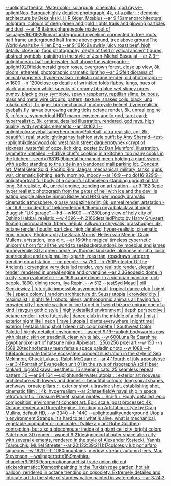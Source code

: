 [--uplight](https://www.ebank.nz/aiartgenerator?category=--uplight)[cathedral, Water color, solarpunk, cinematic, god rays](https://www.ebank.nz/aiartgenerator?category=cathedral%2C%20Water%20color%2C%20solarpunk%2C%20cinematic%2C%20god%20rays)[<--uplight](https://www.ebank.nz/aiartgenerator?category=%3C--uplight)[Neo-Baroque](https://www.ebank.nz/aiartgenerator?category=Neo-Baroque)[highly detailed photograph, 4k, of a pillar : : demonic architecture by Beksinkski, H R Giger, Mœbius --ar 9:16](https://www.ebank.nz/aiartgenerator?category=highly%20detailed%20photograph%2C%204k%2C%20of%20a%20pillar%20%3A%20%3A%20demonic%20architecture%20by%20Beksinkski%2C%20H%20R%20Giger%2C%20M%C5%93bius%20--ar%209%3A16)[amano](https://www.ebank.nz/aiartgenerator?category=amano)[architectural hologram, colours of deep green and gold, lights trails and glowing particles and dust, --ar 16:9](https://www.ebank.nz/aiartgenerator?category=architectural%20hologram%2C%20colours%20of%20deep%20green%20and%20gold%2C%20lights%20trails%20and%20glowing%20particles%20and%20dust%2C%20--ar%2016%3A9)[atmosphere](https://www.ebank.nz/aiartgenerator?category=atmosphere)[people made out of sasuages](https://www.ebank.nz/aiartgenerator?category=people%20made%20out%20of%20sasuages)[16:9](https://www.ebank.nz/aiartgenerator?category=16%3A9)[1920](https://www.ebank.nz/aiartgenerator?category=1920)[lineart](https://www.ebank.nz/aiartgenerator?category=lineart)[underground mycelium connected to tree roots, half frame underground half frame above ground, tree above ground](https://www.ebank.nz/aiartgenerator?category=underground%20mycelium%20connected%20to%20tree%20roots%2C%20half%20frame%20underground%20half%20frame%20above%20ground%2C%20tree%20above%20ground)[The World Awaits by Kilian Eng --ar 9:16](https://www.ebank.nz/aiartgenerator?category=The%20World%20Awaits%20by%20Kilian%20Eng%20--ar%209%3A16)[16:9](https://www.ebank.nz/aiartgenerator?category=16%3A9)[a swirly juicy roast beef, high details, close up, food photography, depth of field,](https://www.ebank.nz/aiartgenerator?category=a%20swirly%20juicy%20roast%20beef%2C%20high%20details%2C%20close%20up%2C%20food%20photography%2C%20depth%20of%20field%2C)[mystical ancient figures, abstract symbols, painting in the style of Jean-Michel Basquiat --ar 2:3](https://www.ebank.nz/aiartgenerator?category=mystical%20ancient%20figures%2C%20abstract%20symbols%2C%20painting%20in%20the%20style%20of%20Jean-Michel%20Basquiat%20--ar%202%3A3)[--uplight](https://www.ebank.nz/aiartgenerator?category=--uplight)[ocean. half underwater, half above the water](https://www.ebank.nz/aiartgenerator?category=ocean.%20half%20underwater%2C%20half%20above%20the%20water)[garde](https://www.ebank.nz/aiartgenerator?category=garde)[--uplight](https://www.ebank.nz/aiartgenerator?category=--uplight)[1920](https://www.ebank.nz/aiartgenerator?category=1920)[field](https://www.ebank.nz/aiartgenerator?category=field)[emerald green roses, overgrown forest, close up view, 8k, bloom, ethereal, photographic dramatic lighting --ar 3:2](https://www.ebank.nz/aiartgenerator?category=emerald%20green%20roses%2C%20overgrown%20forest%2C%20close%20up%20view%2C%208k%2C%20bloom%2C%20ethereal%2C%20photographic%20dramatic%20lighting%20--ar%203%3A2)[felt diorama of animal gangsters, hyper-realism, realistic octane render, old photograph --w 1600 --h 1200](https://www.ebank.nz/aiartgenerator?category=felt%20diorama%20of%20animal%20gangsters%2C%20hyper-realism%2C%20realistic%20octane%20render%2C%20old%20photograph%20--w%201600%20--h%201200)[close up details of wrinkled folds flabby, lungs, hues of black and cream white. specks of creamy bbq blue wet slimey pores, bumpy, black glossy symbiote, spawn respberry, reptilian slime, bulbous, glass and metal wire circuits,  pattern, texture, snakes coils, black lung rokoko detail, hr giger, bio-mechanical, motorcycle helmet, hyperrealistic eyeballs,fly larvae burrowing eating ticks octane render, 8k, unreal engine 5, in focus, symmetrical HDR macro lens](https://www.ebank.nz/aiartgenerator?category=close%20up%20details%20of%20wrinkled%20folds%20flabby%2C%20lungs%2C%20hues%20of%20black%20and%20cream%20white.%20specks%20of%20creamy%20bbq%20blue%20wet%20slimey%20pores%2C%20bumpy%2C%20black%20glossy%20symbiote%2C%20spawn%20respberry%2C%20reptilian%20slime%2C%20bulbous%2C%20glass%20and%20metal%20wire%20circuits%2C%20%20pattern%2C%20texture%2C%20snakes%20coils%2C%20black%20lung%20rokoko%20detail%2C%20hr%20giger%2C%20bio-mechanical%2C%20motorcycle%20helmet%2C%20hyperrealistic%20eyeballs%2Cfly%20larvae%20burrowing%20eating%20ticks%20octane%20render%2C%208k%2C%20unreal%20engine%205%2C%20in%20focus%2C%20symmetrical%20HDR%20macro%20lens)[teen apollo god, tarot card; hyperrealistic, 8k, ornate, detailed illustration, rendered, god rays, high quality; with symbolic elements --ar 10:16](https://www.ebank.nz/aiartgenerator?category=teen%20apollo%20god%2C%20tarot%20card%3B%20hyperrealistic%2C%208k%2C%20ornate%2C%20detailed%20illustration%2C%20rendered%2C%20god%20rays%2C%20high%20quality%3B%20with%20symbolic%20elements%20--ar%2010%3A16)[2:1](https://www.ebank.nz/aiartgenerator?category=2%3A1)[--uplight](https://www.ebank.nz/aiartgenerator?category=--uplight)[colors](https://www.ebank.nz/aiartgenerator?category=colors)[eyeball](https://www.ebank.nz/aiartgenerator?category=eyeball)[superhero bunny](https://www.ebank.nz/aiartgenerator?category=superhero%20bunny)[Pokeball, ultra realistic, cgi, 8k, beautiful, real, studiolighting](https://www.ebank.nz/aiartgenerator?category=Pokeball%2C%20ultra%20realistic%2C%20cgi%2C%208k%2C%20beautiful%2C%20real%2C%20studiolighting)[artsy fashion style outfit by Amy Sherald](https://www.ebank.nz/aiartgenerator?category=artsy%20fashion%20style%20outfit%20by%20Amy%20Sherald)[--test](https://www.ebank.nz/aiartgenerator?category=--test)[--uplight](https://www.ebank.nz/aiartgenerator?category=--uplight)[4k](https://www.ebank.nz/aiartgenerator?category=4k)[deadwood old west main street daguerrotype](https://www.ebank.nz/aiartgenerator?category=deadwood%20old%20west%20main%20street%20daguerrotype)[<<crypt of sickness, waterfall of ooze, lich king, poster by Dan Mumford, illustration, symmetry, detailed, --hd](https://www.ebank.nz/aiartgenerator?category=%3C%3Ccrypt%20of%20sickness%2C%20waterfall%20of%20ooze%2C%20lich%20king%2C%20poster%20by%20Dan%20Mumford%2C%20illustration%2C%20symmetry%2C%20detailed%2C%20--hd)[five chef's cooking in a kitchen, too many cooks in the kitchen](https://www.ebank.nz/aiartgenerator?category=five%20chef%27s%20cooking%20in%20a%20kitchen%2C%20too%20many%20cooks%20in%20the%20kitchen)[—seed=768](https://www.ebank.nz/aiartgenerator?category=%E2%80%94seed%3D768)[16:9](https://www.ebank.nz/aiartgenerator?category=16%3A9)[bipedal humanoid mech holding a giant sword with a pilot standing to the side in an bandoned mall parking lot. Concept art, Metal Gear Solid, Pacific Rim, Jaegar, mechanical, military, tanks, guns, war, cinematic lighting, early morning, moody --ar 16:9 --no dof](https://www.ebank.nz/aiartgenerator?category=bipedal%20humanoid%20mech%20holding%20a%20giant%20sword%20with%20a%20pilot%20standing%20to%20the%20side%20in%20an%20bandoned%20mall%20parking%20lot.%20Concept%20art%2C%20Metal%20Gear%20Solid%2C%20Pacific%20Rim%2C%20Jaegar%2C%20mechanical%2C%20military%2C%20tanks%2C%20guns%2C%20war%2C%20cinematic%20lighting%2C%20early%20morning%2C%20moody%20--ar%2016%3A9%20--no%20dof)[16:9](https://www.ebank.nz/aiartgenerator?category=16%3A9)[29:9](https://www.ebank.nz/aiartgenerator?category=29%3A9)[--uplight](https://www.ebank.nz/aiartgenerator?category=--uplight)[portrait full body of a colourful chameleon standing upright on tail, long, 3d realistic, 4k, unreal engine, trending on art station --ar 9:16](https://www.ebank.nz/aiartgenerator?category=portrait%20full%20body%20of%20a%20colourful%20chameleon%20standing%20upright%20on%20tail%2C%20long%2C%203d%20realistic%2C%204k%2C%20unreal%20engine%2C%20trending%20on%20art%20station%20--ar%209%3A16)[2:3](https://www.ebank.nz/aiartgenerator?category=2%3A3)[epic hyper realistic photograph from the gates of hell with ice and the devil is eating people alive by Simon Bisley and HR Giger, moody dramatic cinematic atmosphere, glossy magazine print, 8k, unreal render, artstation --ar 16:9 --no depth of field](https://www.ebank.nz/aiartgenerator?category=epic%20hyper%20realistic%20photograph%20from%20the%20gates%20of%20hell%20with%20ice%20and%20the%20devil%20is%20eating%20people%20alive%20by%20Simon%20Bisley%20and%20HR%20Giger%2C%20moody%20dramatic%20cinematic%20atmosphere%2C%20glossy%20magazine%20print%2C%208k%2C%20unreal%20render%2C%20artstation%20--ar%2016%3A9%20--no%20depth%20of%20field)[rendering](https://www.ebank.nz/aiartgenerator?category=rendering)[9:16](https://www.ebank.nz/aiartgenerator?category=9%3A16)[neon onyx balaclava at night thuggish “UK garage” —hd —w1600 —h1280](https://www.ebank.nz/aiartgenerator?category=neon%20onyx%20balaclava%20at%20night%20thuggish%20%E2%80%9CUK%20garage%E2%80%9D%20%E2%80%94hd%20%E2%80%94w1600%20%E2%80%94h1280)[Long view of holy city of Oshino Hakkai, realistic    --w 4096  --h 2160](https://www.ebank.nz/aiartgenerator?category=Long%20view%20of%20holy%20city%20of%20Oshino%20Hakkai%2C%20realistic%20%20%20%20--w%204096%20%20--h%202160)[detailed](https://www.ebank.nz/aiartgenerator?category=detailed)[Photo by Harry Gruyaert, floating microbacteria, fibers, nebula, silkworm chrysalis, grasshopper, 4k, octane render, houdini particles, high detailed, hyper-realistic, cinematic, epic, moody, Photography by Sarah Morris, Hellen van Meene, Craig Mullens, artstation, lens dirt, --ar 16:9](https://www.ebank.nz/aiartgenerator?category=Photo%20by%20Harry%20Gruyaert%2C%20floating%20microbacteria%2C%20fibers%2C%20nebula%2C%20silkworm%20chrysalis%2C%20grasshopper%2C%204k%2C%20octane%20render%2C%20houdini%20particles%2C%20high%20detailed%2C%20hyper-realistic%2C%20cinematic%2C%20epic%2C%20moody%2C%20Photography%20by%20Sarah%20Morris%2C%20Hellen%20van%20Meene%2C%20Craig%20Mullens%2C%20artstation%2C%20lens%20dirt%2C%20--ar%2016%3A9)[the magical timeless cybernetic unicorn's horn for all the world to see](https://www.ebank.nz/aiartgenerator?category=the%20magical%20timeless%20cybernetic%20unicorn%27s%20horn%20for%20all%20the%20world%20to%20see)[background](https://www.ebank.nz/aiartgenerator?category=background)[oni, by moebius and james gurney](https://www.ebank.nz/aiartgenerator?category=oni%2C%20by%20moebius%20and%20james%20gurney)[render](https://www.ebank.nz/aiartgenerator?category=render)[3D a green apple ,by thomas kindkade, alphonse mucha, loish, beatriceblue and craig mullins, sparth, ross tran, rossdraws, artgerm, trending on artstation, --no people --w 750 --h 750](https://www.ebank.nz/aiartgenerator?category=3D%20a%20green%20apple%20%2Cby%20thomas%20kindkade%2C%20alphonse%20mucha%2C%20loish%2C%20beatriceblue%20and%20craig%20mullins%2C%20sparth%2C%20ross%20tran%2C%20rossdraws%2C%20artgerm%2C%20trending%20on%20artstation%2C%20--no%20people%20--w%20750%20--h%20750)[Protector Of the Ancients:: cryengine very detailed render, very realistic render, elegant render, rendered in unreal engine and cryengine --ar 2:3](https://www.ebank.nz/aiartgenerator?category=Protector%20Of%20the%20Ancients%3A%3A%20cryengine%20very%20detailed%20render%2C%20very%20realistic%20render%2C%20elegant%20render%2C%20rendered%20in%20unreal%20engine%20and%20cryengine%20--ar%202%3A3)[Geodesic dome in a city, smog volumetric --ar 16:9](https://www.ebank.nz/aiartgenerator?category=Geodesic%20dome%20in%20a%20city%2C%20smog%20volumetric%20--ar%2016%3A9)[luxury dinner in a victorian mansion, rich people, 1800, dining room, Ilya Repin, --w 512 --test](https://www.ebank.nz/aiartgenerator?category=luxury%20dinner%20in%20a%20victorian%20mansion%2C%20rich%20people%2C%201800%2C%20dining%20room%2C%20Ilya%20Repin%2C%20--w%20512%20--test)[Syd Mead | bill Sienkiewicz | futuristic impossible asymmetrical | tropical dance club | night life | space colony | random architecture dr. Seuss utopia |  crowded city | maximalist | night life | robots, aliens, anthropormic animals all having fun | crowded city | people waiting in line to get in | weird bizarre unique one of a kind | raygun gothic style | highly detailed environment | depth perspective | octane render | retro futuristic | dance club in the middle of a city | mist | exterior night life | neon | rave | utopia | plants everywhere | nighttime | exterior | establishing shot | deep rich color palette | Southwest Color Palette | highly detailed environment  --aspect 9:19](https://www.ebank.nz/aiartgenerator?category=Syd%20Mead%20%7C%20bill%20Sienkiewicz%20%7C%20futuristic%20impossible%20asymmetrical%20%7C%20tropical%20dance%20club%20%7C%20night%20life%20%7C%20space%20colony%20%7C%20random%20architecture%20dr.%20Seuss%20utopia%20%7C%20%20crowded%20city%20%7C%20maximalist%20%7C%20night%20life%20%7C%20robots%2C%20aliens%2C%20anthropormic%20animals%20all%20having%20fun%20%7C%20crowded%20city%20%7C%20people%20waiting%20in%20line%20to%20get%20in%20%7C%20weird%20bizarre%20unique%20one%20of%20a%20kind%20%7C%20raygun%20gothic%20style%20%7C%20highly%20detailed%20environment%20%7C%20depth%20perspective%20%7C%20octane%20render%20%7C%20retro%20futuristic%20%7C%20dance%20club%20in%20the%20middle%20of%20a%20city%20%7C%20mist%20%7C%20exterior%20night%20life%20%7C%20neon%20%7C%20rave%20%7C%20utopia%20%7C%20plants%20everywhere%20%7C%20nighttime%20%7C%20exterior%20%7C%20establishing%20shot%20%7C%20deep%20rich%20color%20palette%20%7C%20Southwest%20Color%20Palette%20%7C%20highly%20detailed%20environment%20%20--aspect%209%3A19)[--uplight](https://www.ebank.nz/aiartgenerator?category=--uplight)[bodyworlds cow with plastic skin on treadmill, clean white lab, --w 600](https://www.ebank.nz/aiartgenerator?category=bodyworlds%20cow%20with%20plastic%20skin%20on%20treadmill%2C%20clean%20white%20lab%2C%20--w%20600)[Luna Ra Starshine Egyptian](https://www.ebank.nz/aiartgenerator?category=Luna%20Ra%20Starshine%20Egyptian)[pixel art of hatsune miku #pixelart :: 256x256 pixel art --w 150 --h 150](https://www.ebank.nz/aiartgenerator?category=pixel%20art%20of%20hatsune%20miku%20%23pixelart%20%3A%3A%20256x256%20pixel%20art%20--w%20150%20--h%20150)[9:20](https://www.ebank.nz/aiartgenerator?category=9%3A20)[technofantasy teen female space paladin photo --w 1088 --h 1664](https://www.ebank.nz/aiartgenerator?category=technofantasy%20teen%20female%20space%20paladin%20photo%20--w%201088%20--h%201664)[bold ornate fantasy ecosystem concept illustration in the style of Seb Mckinnon, Chuck Lukacs, Ralph McQuarrie --ar 4:1](https://www.ebank.nz/aiartgenerator?category=bold%20ornate%20fantasy%20ecosystem%20concept%20illustration%20in%20the%20style%20of%20Seb%20Mckinnon%2C%20Chuck%20Lukacs%2C%20Ralph%20McQuarrie%20--ar%204%3A1)[fourth of july apocalypse --ar 3:4](https://www.ebank.nz/aiartgenerator?category=fourth%20of%20july%20apocalypse%20--ar%203%3A4)[Portrait of Evangelion unit 01 in the style of risograph](https://www.ebank.nz/aiartgenerator?category=Portrait%20of%20Evangelion%20unit%2001%20in%20the%20style%20of%20risograph)[A sci fi beer tankard, logo](https://www.ebank.nz/aiartgenerator?category=A%20sci%20fi%20beer%20tankard%2C%20logo)[0.5](https://www.ebank.nz/aiartgenerator?category=0.5)[kawaii aesthetic::15 sleeping cats::25 seamless repeat pattern::10  —ar 94:164 —uplight](https://www.ebank.nz/aiartgenerator?category=kawaii%20aesthetic%3A%3A15%20sleeping%20cats%3A%3A25%20seamless%20repeat%20pattern%3A%3A10%20%20%E2%80%94ar%2094%3A164%20%E2%80%94uplight)[underwater utopia : : exterior art nouveau architecture with towers and domes : : beautiful colours, long spiral shapes, archways, ornate pillars : : exterior shot, ultrawide shot, establishing shot, cinematic film : : 4k, hyperrealism --ar 2:1](https://www.ebank.nz/aiartgenerator?category=underwater%20utopia%20%3A%20%3A%20exterior%20art%20nouveau%20architecture%20with%20towers%20and%20domes%20%3A%20%3A%20beautiful%20colours%2C%20long%20spiral%20shapes%2C%20archways%2C%20ornate%20pillars%20%3A%20%3A%20exterior%20shot%2C%20ultrawide%20shot%2C%20establishing%20shot%2C%20cinematic%20film%20%3A%20%3A%204k%2C%20hyperrealism%20--ar%202%3A1)[steel](https://www.ebank.nz/aiartgenerator?category=steel)[field](https://www.ebank.nz/aiartgenerator?category=field)[A naval ship in space, retrofuturistic, Treasure Planet, space pirates + Sci-fi + Highly detailed, epic composition. environment concept art. Epic scale, post processed 4k, Octane render and Unreal Engine. Trending on Artstation, style by Craig Mullins, default HD, --w 3340 --h 1440 --uplight](https://www.ebank.nz/aiartgenerator?category=A%20naval%20ship%20in%20space%2C%20retrofuturistic%2C%20Treasure%20Planet%2C%20space%20pirates%20%2B%20Sci-fi%20%2B%20Highly%20detailed%2C%20epic%20composition.%20environment%20concept%20art.%20Epic%20scale%2C%20post%20processed%204k%2C%20Octane%20render%20and%20Unreal%20Engine.%20Trending%20on%20Artstation%2C%20style%20by%20Craig%20Mullins%2C%20default%20HD%2C%20--w%203340%20--h%201440%20--uplight)[quality](https://www.ebank.nz/aiartgenerator?category=quality)[underground Utopia n environment  Strange,  it’s hard to tell what is alive, what is mechanical, vegetable, computer or inanimate. It’s like a giant Rube Goldberg contraption, but also a biocomputer inside of a giant cell city, bright colors Patel neon  3D render  --aspect 9:21](https://www.ebank.nz/aiartgenerator?category=underground%20Utopia%20n%20environment%20%20Strange%2C%20%20it%E2%80%99s%20hard%20to%20tell%20what%20is%20alive%2C%20what%20is%20mechanical%2C%20vegetable%2C%20computer%20or%20inanimate.%20It%E2%80%99s%20like%20a%20giant%20Rube%20Goldberg%20contraption%2C%20but%20also%20a%20biocomputer%20inside%20of%20a%20giant%20cell%20city%2C%20bright%20colors%20Patel%20neon%20%203D%20render%20%20--aspect%209%3A21)[design](https://www.ebank.nz/aiartgenerator?category=design)[colorful outer space alien city with several elements, rendered in the style of Alexander Kostecki, Yannis Tsarouchis, Muriel Streeter --ar 20:12](https://www.ebank.nz/aiartgenerator?category=colorful%20outer%20space%20alien%20city%20with%20several%20elements%2C%20rendered%20in%20the%20style%20of%20Alexander%20Kostecki%2C%20Yannis%20Tsarouchis%2C%20Muriel%20Streeter%20--ar%2020%3A12)[2:3](https://www.ebank.nz/aiartgenerator?category=2%3A3)[9:21](https://www.ebank.nz/aiartgenerator?category=9%3A21)[11:17](https://www.ebank.nz/aiartgenerator?category=11%3A17)[colores y luz por alfaro siqueiros --w 1920 --h 1080](https://www.ebank.nz/aiartgenerator?category=colores%20y%20luz%20por%20alfaro%20siqueiros%20--w%201920%20--h%201080)[mountains, medow, stream, autumn trees, Mac Stevenson, --wallpaper](https://www.ebank.nz/aiartgenerator?category=mountains%2C%20medow%2C%20stream%2C%20autumn%20trees%2C%20Mac%20Stevenson%2C%20--wallpaper)[tette](https://www.ebank.nz/aiartgenerator?category=tette)[16:9](https://www.ebank.nz/aiartgenerator?category=16%3A9)[mathieu chapelier](https://www.ebank.nz/aiartgenerator?category=mathieu%20chapelier)[9:16](https://www.ebank.nz/aiartgenerator?category=9%3A16)[16:9](https://www.ebank.nz/aiartgenerator?category=16%3A9)[corporation](https://www.ebank.nz/aiartgenerator?category=corporation)[anarchist trade union die cut sticker](https://www.ebank.nz/aiartgenerator?category=anarchist%20trade%20union%20die%20cut%20sticker)[dramatic::10](https://www.ebank.nz/aiartgenerator?category=dramatic%3A%3A10)[smooth](https://www.ebank.nz/aiartgenerator?category=smooth)[painting in the Turkish rose garden, hot air balloon, rendered in octane trending on cgsociety. Extremely detailed and intricate art. In the style of stardew valley painted in watercolors —ar 3:2](https://www.ebank.nz/aiartgenerator?category=painting%20in%20the%20Turkish%20rose%20garden%2C%20hot%20air%20balloon%2C%20rendered%20in%20octane%20trending%20on%20cgsociety.%20Extremely%20detailed%20and%20intricate%20art.%20In%20the%20style%20of%20stardew%20valley%20painted%20in%20watercolors%20%E2%80%94ar%203%3A2)[4:3](https://www.ebank.nz/aiartgenerator?category=4%3A3)